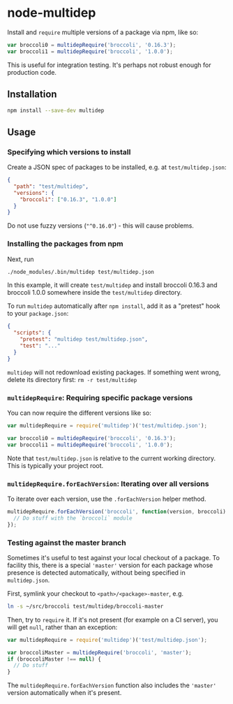 # node-multidep

Install and `require` multiple versions of a package via npm, like so:

```js
var broccoli0 = multidepRequire('broccoli', '0.16.3');
var broccoli1 = multidepRequire('broccoli', '1.0.0');
```

This is useful for integration testing. It's perhaps not robust enough for
production code.

## Installation

```bash
npm install --save-dev multidep
```

## Usage

### Specifying which versions to install

Create a JSON spec of packages to be installed, e.g. at `test/multidep.json`:

```json
{
  "path": "test/multidep",
  "versions": {
    "broccoli": ["0.16.3", "1.0.0"]
  }
}
```

Do not use fuzzy versions (`"^0.16.0"`) - this will cause problems.

### Installing the packages from npm

Next, run

```bash
./node_modules/.bin/multidep test/multidep.json
```

In this example, it will create `test/multidep` and install broccoli 0.16.3
and broccoli 1.0.0 somewhere inside the `test/multidep` directory.

To run `multidep` automatically after `npm install`, add it as a "pretest"
hook to your `package.json`:

```json
{
  "scripts": {
    "pretest": "multidep test/multidep.json",
    "test": "..."
  }
}
```

`multidep` will not redownload existing packages. If something went wrong,
delete its directory first: `rm -r test/multidep`

### `multidepRequire`: Requiring specific package versions

You can now require the different versions like so:

```js
var multidepRequire = require('multidep')('test/multidep.json');

var broccoli0 = multidepRequire('broccoli', '0.16.3');
var broccoli1 = multidepRequire('broccoli', '1.0.0');
```

Note that `test/multidep.json` is relative to the current working directory.
This is typically your project root.

### `multidepRequire.forEachVersion`: Iterating over all versions

To iterate over each version, use the `.forEachVersion` helper method.

```js
multidepRequire.forEachVersion('broccoli', function(version, broccoli) {
  // Do stuff with the `broccoli` module
});
```

### Testing against the master branch

Sometimes it's useful to test against your local checkout of a package. To
facility this, there is a special `'master'` version for each package whose
presence is detected automatically, without being specified in
`multidep.json`.

First, symlink your checkout to `<path>/<package>-master`, e.g.

```bash
ln -s ~/src/broccoli test/multidep/broccoli-master
```

Then, try to `require` it. If it's not present (for example on a CI server),
you will get `null`, rather than an exception:

```js
var multidepRequire = require('multidep')('test/multidep.json');

var broccoliMaster = multidepRequire('broccoli', 'master');
if (broccoliMaster !== null) {
  // Do stuff
}
```

The `multidepRequire.forEachVersion` function also includes the `'master'`
version automatically when it's present.
